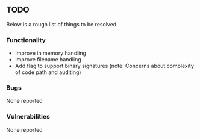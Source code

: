 
## TODO
Below is a rough list of things to be resolved

### Functionality
  * Improve in memory handling
  * Improve filename handling
  * Add flag to support binary signatures (note: Concerns about complexity of code path and auditing)

### Bugs
None reported

### Vulnerabilities
None reported
